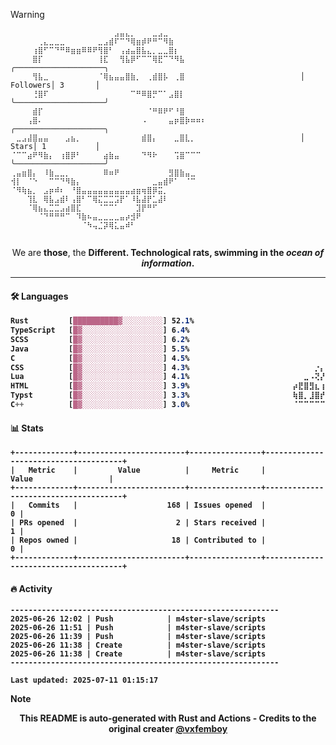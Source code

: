 > [!WARNING]
> ```>                                                          
> ⠀⠀⠀⠀⠀⠀⠀⠀⠀⠀⠀⠀⠀⠀⠀⠀⠀⠀⠀⣠⣤⣄⡀⠀⠀⠀⣀⣠⣀⠀⠀⠀⠀⠀⠀⠀                     
> ⠀⠀⠀⠀⠀⢀⣄⣀⣀⣀⠀⠀⠀⠀⠀⠀⣀⣠⣾⠏⠉⠙⢿⣶⡾⠟⠛⠉⠻⣷⠀⠀⠀⠀⠀⠀                     
> ⠀⠀⠀⠀⢰⣿⠋⠉⠙⠛⠿⣶⣶⠿⠿⠟⢻⣿⠃⠀⢠⣴⣤⣿⣧⣄⡀⣀⣀⣿⡆⠀⠀⠀⠀⠀                     
> ⠀⠀⠀⠀⣿⡏⠀⠀⠀⠀⠀⠀⠀⠀⠀⠀⢸⣏⠀⠀⢻⣧⡿⠋⠉⠉⢿⣟⠉⠙⠻⣧⠀⠀⠀⠀                     ╭────────────────────╮
> ⠀⠀⠀⠀⢻⣧⣀⠀⠀⠀⠀⠀⠀⠀⠀⠀⠈⢿⣦⣤⣤⣿⣷⡀⠀⢀⣾⣿⡧⠀⢀⣿⠀⠀⠀⠀                     │ Followers│ 3       │
> ⠀⠀⠀⠀⢘⣿⠏⠀⠀⠀⠀⠀⠀⠀⠀⠀⠀⠀⠀⠀⠀⠀⠉⠛⠿⣿⡛⠉⠁⣠⣿⡇⠀⠀⠀⠀                     ╰────────────────────╯
> ⠀⠀⠀⠀⣾⡏⠀⠀⠀⠀⠀⠀⠀⠀⠀⠀⠀⠀⠀⠀⠀⠀⠀⠀⠀⠈⠛⠿⠟⠋⠘⣿⠀⠀⠀⠀                     
> ⠀⠀⠀⢠⣿⠄⠀⠀⠀⠀⠀⠀⠀⠀⠀⠀⠀⠀⠀⠀⠀⠀⠀⠀⠠⠀⠀⠀⠀⣤⡶⣿⡷⠶⠶⠆                     ╭────────────────────╮
> ⠀⣀⣠⣼⣿⣤⣤⠀⠀⠀⣠⣦⡀⠀⠀⠀⠀⠀⠀⠀⠀⠀⠀⠀⣾⣿⡄⠀⠀⠀⣀⣿⣇⡀⠀⠀                     │ Stars│ 1           │
> ⠈⠉⠉⣴⠟⠻⣷⡄⠀⢰⣿⡿⠃⠀⠀⠀⠀⣴⣷⣤⠀⠀⠀⠀⠙⠻⠗⠀⠀⠀⢩⣿⠉⠉⠉⠀                     ╰────────────────────╯
> ⢀⣤⣶⣿⡄⠀⠸⣷⣀⣀⡀⠀⠀⠀⠀⠀⠀⠿⠶⠟⠀⠀⠀⠀⠀⠀⠀⠀⠀⣻⣿⣷⣤⣀⠀⠀                     
> ⢺⡇⠀⠈⠑⠀⠀⠉⠉⠙⠻⣷⡄⠀⠀⠀⠀⠀⠀⠀⠀⠀⠀⠀⠀⠀⣀⣤⣾⠟⠁⠀⠈⠉⠀⠀                     
> ⠈⠻⢷⣦⡀⠀⣠⡶⠾⠆⠀⠘⣿⣤⣤⣤⣤⣤⣤⣤⣤⣤⣴⣶⢶⣿⡿⣭⡀⠀⠀⠀⠀⠀⠀⠀                     
> ⠀⠀⠀⢹⣇⠀⢿⣧⣠⣾⠇⢠⣿⠃⠉⢿⣍⣉⣉⣩⡟⠁⠸⣧⣼⡟⣁⣼⠇⠀⠀⠀⠀⠀⠀⠀                     
> ⠀⠀⠀⠈⢿⣦⣄⣉⣉⣠⣴⣿⣏⠀⠀⠀⠈⠉⠉⠁⠀⠀⠀⣹⡟⠛⠋⠀⠀⠀⠀⠀⠀⠀⠀⠀                     
> ⠀⠀⠀⠀⠀⠈⠙⠛⠛⠛⠉⠀⠹⣷⠦⣤⣀⣀⣀⣀⣤⡴⣺⠟⠀⠀⠀⠀⠀⠀⠀⠀⠀⠀⠀⠀                     
> ⠀⠀⠀⠀⠀⠀⠀⠀⠀⠀⠀⠀⠀⠈⠳⢤⣈⡽⢿⣅⣤⠾⠃⠀⠀⠀⠀⠀⠀⠀⠀⠀⠀⠀⠀⠀                     
>                                                          
> ```
> <p style="text-align: center;">We are <b>those</b>, the <b>Different<b/>. Technological rats, swimming in the <i>ocean of information</i>.</p>

---

#### 🛠️ Languages
```css
Rust         [██████████▓░░░░░░░░░] 52.1%
TypeScript   [█▓░░░░░░░░░░░░░░░░░░] 6.4%                       ⠀⠀⠀⠀⠀⠀⠀⠀⠀⠀⠀⠀⢀⣀⣀⣀⠀⠀⠀⠀⠀⠀⠀⠀⠀⠀⠀⠀
SCSS         [█▓░░░░░░░░░░░░░░░░░░] 6.2%                       ⠀⠀⠀⠀⠀⠀⠀⠀⠀⠀⠀⠀⢇⠀⠃⣈⠇⠀⠀⠀⠀⠀⠀⠀⠀⠀⠀⠀
Java         [█▓░░░░░░░░░░░░░░░░░░] 5.5%                       ⠀⠀⠀⠀⠀⠀⠀⣤⣤⣤⣄⣀⡀⠙⠞⠁⠀⠀⠀⣀⣀⣀⣀⠀⠀⠀⠀⠀
C            [█▓░░░░░░░░░░░░░░░░░░] 4.5%                       ⠀⠀⠀⠀⠀⠀⢰⡏⢻⣫⣿⣿⣿⣿⣿⣿⣿⣿⣿⣿⢿⠟⣿⠀⠀⠀⠀⠀
CSS          [█▓░░░░░░░░░░░░░░░░░░] 4.3%                       ⠀⠀⠀⠀⡐⡄⣸⣰⣿⣿⣿⣿⣿⣿⣿⣿⣿⣿⣿⣿⣷⣄⣿⠀⠀⠀⠀⠀
Lua          [█▓░░░░░░░░░░░░░░░░░░] 4.1%                       ⠀⠀⣀⠠⢝⡜⣿⣿⡟⢉⣭⡝⢿⣿⣿⣿⡟⣭⣭⠉⢻⣿⡿⡠⠒⠀⠀⠀
HTML         [█▓░░░░░░░░░░░░░░░░░░] 3.9%                       ⡴⣟⣿⣻⣆⢰⣿⣿⠀⢸⣿⣿⢸⣿⣿⣿⠙⣿⣿⠇⠈⣿⣿⠱⠭⠄⠀⠀
Typst        [█▓░░░░░░░░░░░░░░░░░░] 3.3%                       ⢷⣿⡀⣸⣿⡞⣿⣿⣄⠀⠉⠁⣼⣿⢿⣿⣧⠈⠁⠀⣰⣿⣿⣠⣴⣶⣦⣄
C++          [█▓░░░░░░░░░░░░░░░░░░] 3.0%                       ⠈⠉⠉⠉⠉⠉⠉⠉⠉⠉⠉⠉⠙⠒⠓⠒⠛⠛⠛⠛⠛⠛⠓⠻⡏⣿⣿⠿
```

#### 📊 Stats
```
+-------------+------------------------+----------------+--------------------------------------+
|   Metric    |         Value          |     Metric     |                Value                 |
+-------------+------------------------+----------------+--------------------------------------+
|   Commits   |                    168 | Issues opened  |                                    0 |
| PRs opened  |                      2 | Stars received |                                    1 |
| Repos owned |                     18 | Contributed to |                                    0 |
+-------------+------------------------+----------------+--------------------------------------+
```

#### 🔥 Activity
```
------------------------------------------------------------
2025-06-26 12:02 | Push            | m4ster-slave/scripts
2025-06-26 11:51 | Push            | m4ster-slave/scripts
2025-06-26 11:39 | Push            | m4ster-slave/scripts
2025-06-26 11:38 | Create          | m4ster-slave/scripts
2025-06-26 11:38 | Create          | m4ster-slave/scripts
------------------------------------------------------------

Last updated: 2025-07-11 01:15:17
```

> [!NOTE]
> <p align="center">This README is <b>auto-generated</b> with Rust and Actions - Credits to the original creater <a href="https://github.com/vxfemboy/vxfemboy/">@vxfemboy</a></p>